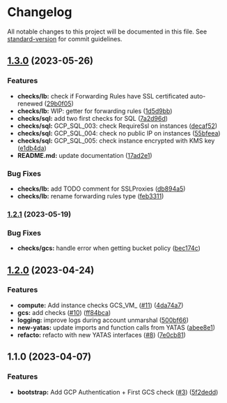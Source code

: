 # Changelog

All notable changes to this project will be documented in this file. See [standard-version](https://github.com/conventional-changelog/standard-version) for commit guidelines.

## [1.3.0](https://github.com/padok-team/yatas-gcp/compare/v1.2.1...v1.3.0) (2023-05-26)


### Features

* **checks/lb:** check if Forwarding Rules have SSL certificated auto-renewed ([29b0f05](https://github.com/padok-team/yatas-gcp/commit/29b0f05b61dfe4aa1af04ee269736746cef0d3c8))
* **checks/lb:** WIP: getter for forwarding rules ([1d5d9bb](https://github.com/padok-team/yatas-gcp/commit/1d5d9bba8f97c1b99e357003c533f5c0507a78b6))
* **checks/sql:** add two first checks for SQL ([7a2d96d](https://github.com/padok-team/yatas-gcp/commit/7a2d96d4477f9cd09e135093a9591515f13b55b2))
* **checks/sql:** GCP_SQL_003: check RequireSsl on instances ([decaf52](https://github.com/padok-team/yatas-gcp/commit/decaf529d0f03af2fda44d620a260dd5501dd500))
* **checks/sql:** GCP_SQL_004: check no public IP on instances ([55bfeea](https://github.com/padok-team/yatas-gcp/commit/55bfeea9ca11cb3a0906d000f750a395c6133916))
* **checks/sql:** GCP_SQL_005: check instance encrypted with KMS key ([e1db4da](https://github.com/padok-team/yatas-gcp/commit/e1db4da22a347e0057b835c811a908c55c77c272))
* **README.md:** update documentation ([17ad2e1](https://github.com/padok-team/yatas-gcp/commit/17ad2e18bc5cafc6f6052956bf133bf822afb7cf))


### Bug Fixes

* **checks/lb:** add TODO comment for SSLProxies ([db894a5](https://github.com/padok-team/yatas-gcp/commit/db894a545b7ee24dbab5a210e67adf6e55305519))
* **checks/lb:** rename forwarding rules type ([feb3311](https://github.com/padok-team/yatas-gcp/commit/feb331124a20afe1b2d7fcf6242e7944299c7e8d))

### [1.2.1](https://github.com/padok-team/yatas-gcp/compare/v1.2.0...v1.2.1) (2023-05-19)


### Bug Fixes

* **checks/gcs:** handle error when getting bucket policy ([bec174c](https://github.com/padok-team/yatas-gcp/commit/bec174ca168e8f5e5686b66b0334b413a8a275be))

## [1.2.0](https://github.com/padok-team/yatas-gcp/compare/v1.1.0...v1.2.0) (2023-04-24)


### Features

* **compute:** Add instance checks GCS_VM_ ([#11](https://github.com/padok-team/yatas-gcp/issues/11)) ([4da74a7](https://github.com/padok-team/yatas-gcp/commit/4da74a7d527976ab46bdfc76d3112fc96e2745e2))
* **gcs:** add checks ([#10](https://github.com/padok-team/yatas-gcp/issues/10)) ([ff84bca](https://github.com/padok-team/yatas-gcp/commit/ff84bca6c2e497d8dca50982b6a5a48118f317cf))
* **logging:** improve logs during account unmarshal ([500bf66](https://github.com/padok-team/yatas-gcp/commit/500bf663a0564b79810c4fc9cf5cc80ecb019b9a))
* **new-yatas:** update imports and function calls from YATAS ([abee8e1](https://github.com/padok-team/yatas-gcp/commit/abee8e16614043989b33fcae85076e3540d80b60))
* **refacto:** refacto with new YATAS interfaces ([#8](https://github.com/padok-team/yatas-gcp/issues/8)) ([7e0cb81](https://github.com/padok-team/yatas-gcp/commit/7e0cb816b8d7f3cf81132e07f27a1b0200b09e2a))

## 1.1.0 (2023-04-07)


### Features

* **bootstrap:** Add GCP Authentication + First GCS check ([#3](https://github.com/padok-team/yatas-gcp/issues/3)) ([5f2dedd](https://github.com/padok-team/yatas-gcp/commit/5f2dedd58ca55dd0e9a2f634399c0dfc2174c33a))
